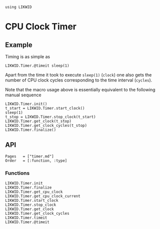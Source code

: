 ```@setup likwid
using LIKWID
```

# CPU Clock Timer

## Example

Timing is as simple as
```@repl likwid
LIKWID.Timer.@timeit sleep(1)
```
Apart from the time it took to execute `sleep(1)` (`clock`) one also gets the number of
CPU clock cycles corresponding to the time interval (`cycles`).

Note that the macro usage above is essentially equivalent to the following manual sequence
```@repl likwid
LIKWID.Timer.init()
t_start = LIKWID.Timer.start_clock()
sleep(1)
t_stop = LIKWID.Timer.stop_clock(t_start)
LIKWID.Timer.get_clock(t_stop)
LIKWID.Timer.get_clock_cycles(t_stop)
LIKWID.Timer.finalize()
```

## API

```@index
Pages   = ["timer.md"]
Order   = [:function, :type]
```

### Functions

```@docs
LIKWID.Timer.init
LIKWID.Timer.finalize
LIKWID.Timer.get_cpu_clock
LIKWID.Timer.get_cpu_clock_current
LIKWID.Timer.start_clock
LIKWID.Timer.stop_clock
LIKWID.Timer.get_clock
LIKWID.Timer.get_clock_cycles
LIKWID.Timer.timeit
LIKWID.Timer.@timeit
```